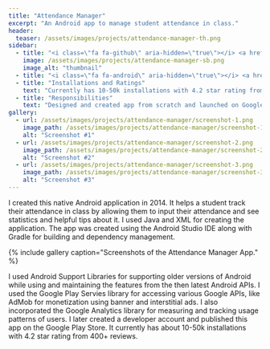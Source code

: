 ```yaml
---
title: "Attendance Manager"
excerpt: "An Android app to manage student attendance in class."
header:
  teaser: /assets/images/projects/attendance-manager-th.png
sidebar:
  - title: "<i class=\"fa fa-github\" aria-hidden=\"true\"></i> <a href=\"https://github.com/yashketkar/Attendance-Manager\">GitHub Repo</a>"
    image: /assets/images/projects/attendance-manager-sb.png
    image_alt: "thumbnail"
  - title: "<i class=\"fa fa-android\" aria-hidden=\"true\"></i> <a href=\"https://play.google.com/store/apps/details?id=com.yashketkar.attendancemanager\">Google Play Store</a>"
  - title: "Installations and Ratings"
    text: "Currently has 10-50k installations with 4.2 star rating from 400+ reviews."
  - title: "Responsibilities"
    text: "Designed and created app from scratch and launched on Google Play"
gallery:
  - url: /assets/images/projects/attendance-manager/screenshot-1.png
    image_path: /assets/images/projects/attendance-manager/screenshot-1.png
    alt: "Screenshot #1"
  - url: /assets/images/projects/attendance-manager/screenshot-2.png
    image_path: /assets/images/projects/attendance-manager/screenshot-2.png
    alt: "Screenshot #2"
  - url: /assets/images/projects/attendance-manager/screenshot-3.png
    image_path: /assets/images/projects/attendance-manager/screenshot-3.png
    alt: "Screenshot #3"
---
```


I created this native Android application in 2014. It helps a student track their attendance in class by allowing them to input their attendance and see statistics and helpful tips about it. I used Java and XML for creating the application. The app was created using the Android Studio IDE along with Gradle for building and dependency management.

{% include gallery caption="Screenshots of the Attendance Manager App." %}

I used Android Support Libraries for supporting older versions of Android while using and maintaining the features from the then latest Android APIs. I used the Google Play Servies library for accessing various Google APIs, like AdMob for monetization using banner and interstitial ads. I also incorporated the Google Analytics library for measuring and tracking usage patterns of users. I later created a developer account and published this app on the Google Play Store. It currently has about 10-50k installations with 4.2 star rating from 400+ reviews.